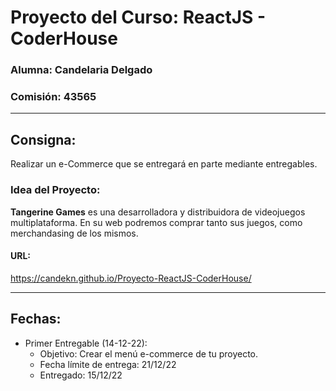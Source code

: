 # Proyecto del Curso: ReactJS - CoderHouse
### Alumna: Candelaria Delgado
### Comisión: 43565
---

## Consigna:
Realizar un e-Commerce que se entregará en parte mediante entregables.

### Idea del Proyecto:
<strong>Tangerine Games</strong> es una desarrolladora y distribuidora de videojuegos multiplataforma.
En su web podremos comprar tanto sus juegos, como merchandasing de los mismos.

#### URL: 
https://candekn.github.io/Proyecto-ReactJS-CoderHouse/
***

## Fechas:

- Primer Entregable (14-12-22): 
  - Objetivo: Crear el menú e-commerce de tu proyecto.
  - Fecha límite de entrega: 21/12/22
  - Entregado: 15/12/22